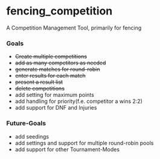 # fencing_competition

A Competition Management Tool, primarily for fencing

### Goals

- ~~Create multiple competitions~~
- ~~add as many competitors as needed~~
- ~~generate matches for round-robin~~
- ~~enter results for each match~~
- ~~present a result list~~
- ~~delete competitions~~
- add setting for maximum points
- add handling for priority(f.e. competitor a wins 2:2)
- add support for DNF and Injuries

### Future-Goals
- add seedings
- add settings and support for multiple round-robin pools
- add support for other Tournament-Modes
